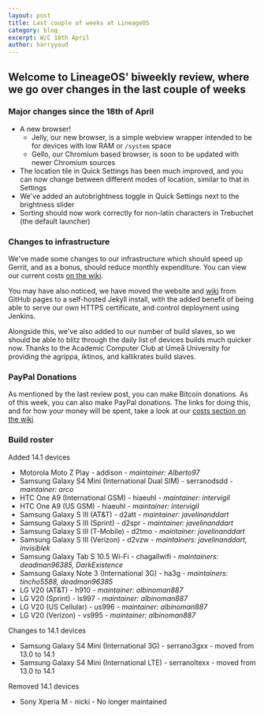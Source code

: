 ```yaml
---
layout: post
title: Last couple of weeks at LineageOS
category: blog
excerpt: W/C 18th April
author: harryyoud
---
```


## Welcome to LineageOS' biweekly review, where we go over changes in the last couple of weeks

### Major changes since the 18th of April

* A new browser!
  * Jelly, our new browser, is a simple webview wrapper intended to be for devices with low RAM or `/system` space
  * Gello, our Chromium based browser, is soon to be updated with newer Chromium sources
* The location tile in Quick Settings has been much improved, and you can now change between different modes of location, similar to that in Settings
* We've added an autobrightness toggle in Quick Settings next to the brightness slider
* Sorting should now work correctly for non-latin characters in Trebuchet (the default launcher)

### Changes to infrastructure

We've made some changes to our infrastructure which should speed up Gerrit, and as a bonus, should reduce monthly expenditure. You can view our current costs [on the wiki](https://wiki.lineageos.org/costs/). 

You may have also noticed, we have moved the website and [wiki](https://wiki.lineageos.org) from GitHub pages to a self-hosted Jekyll install, with the added benefit of being able to serve our own HTTPS certificate, and control deployment using Jenkins. 

Alongside this, we've also added to our number of build slaves, so we should be able to blitz through the daily list of devices builds much quicker now. Thanks to the Academic Computer Club at Umeå University for providing the agrippa, iktinos, and kallikrates build slaves.

### PayPal Donations

As mentioned by the last review post, you can make Bitcoin donations. As of this week, you can also make PayPal donations. The links for doing this, and for how your money will be spent, take a look at our [costs section on the wiki](https://wiki.lineageos.org/costs/)

### Build roster

Added 14.1 devices

* Motorola Moto Z Play - addison - _maintainer: Alberto97_
* Samsung Galaxy S4 Mini (International Dual SIM) - serranodsdd - _maintainer: arco_
* HTC One A9 (International GSM) - hiaeuhl - _maintainer: intervigil_
* HTC One A9 (US GSM) - hiaeuhl - _maintainer: intervigil_
* Samsung Galaxy S III (AT&T) - d2att - _maintainer: javelinanddart_
* Samsung Galaxy S III (Sprint) - d2spr - _maintainer: javelinanddart_
* Samsung Galaxy S III (T-Mobile) - d2tmo - _maintainer: javelinanddart_
* Samsung Galaxy S III (Verizon) - d2vzw - _maintainers: javelinanddart, invisiblek_
* Samsung Galaxy Tab S 10.5 Wi-Fi - chagallwifi - _maintainers: deadman96385, DarkExistence_
* Samsung Galaxy Note 3 (International 3G) - ha3g - _maintainers: tincho5588, deadman96385_
* LG V20 (AT&T) - h910 - _maintainer: albinoman887_
* LG V20 (Sprint) - ls997 - _maintainer: albinoman887_
* LG V20 (US Cellular) - us996 - _maintainer: albinoman887_
* LG V20 (Verizon) - vs995 - _maintainer: albinoman887_

Changes to 14.1 devices

* Samsung Galaxy S4 Mini (International 3G) - serrano3gxx - moved from 13.0 to 14.1
* Samsung Galaxy S4 Mini (International LTE) - serranoltexx - moved from 13.0 to 14.1

Removed 14.1 devices

* Sony Xperia M - nicki - No longer maintained

